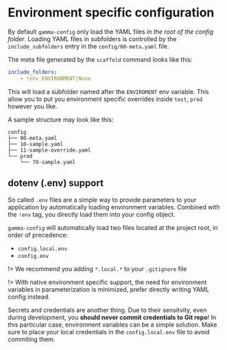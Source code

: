 # Environment specific configuration

By default `gamma-config` only load the YAML files _in the root of the config folder_.
Loading YAML files in subfolders is controlled by the `include_subfolders` entry
in the `config/00-meta.yaml` file.

The meta file generated by the `scaffold` command looks like this:

```yaml
include_folders:
    - !env ENVIRONMENT|None
```

This will load a subfolder named after the `ENVIROMENT` env variable. This allow you
to put you environment specific overrides inside `test`, `prod` however you like.

A sample structure may look like this:

```
config
├── 00-meta.yaml
├── 10-sample.yaml
├── 11-sample-override.yaml
└── prod
    └── 70-sample.yaml
```

## dotenv (.env) support

So called `.env` files are a simple way to provide parameters to your application by
automatically loading environment variables. Combined with the `!env` tag, you directly
load them into your config object.

`gamma-config` will automatically load two files located at the project root, in order
of precedence:

-   `config.local.env`
-   `config.env`

!> We recommend you adding `*.local.*` to your `.gitignore` file

!> With native environment specific support, the need for environment variables in
parameterization is minimized, prefer directly writing YAML config instead.

Secrets and credentials are another thing. Due to their sensitvity, even during
development, you **should never commit credentials to Git repo**! In this particular
case, environment variables can be a simple solution. Make sure to place your local
credentials in the `config.local.env` file to avoid commiting them.
